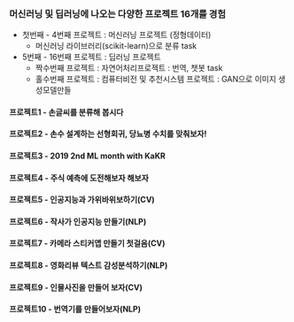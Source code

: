 ### 머신러닝 및 딥러닝에 나오는 다양한 프로젝트 16개를 경험
- 첫번째 - 4번째 프로젝트 : 머신러닝 프로젝트 (정형데이터)
  - 머신러닝 라이브러리(scikit-learn)으로 분류 task
- 5번째 - 16번째 프로젝트 : 딥러닝 프로젝트
  - 짝수번째 프로젝트 : 자연어처리프로젝트 : 번역, 챗봇 task
  - 홀수번째 프로젝트 : 컴퓨터비전 및 추천시스템 프로젝트 : GAN으로 이미지 생성모델만들
         
#### 프로젝트1 - 손글씨를 분류해 봅시다

#### 프로젝트2 - 손수 설계하는 선형회귀, 당뇨병 수치를 맞춰보자!

#### 프로젝트3 - 2019 2nd ML month with KaKR

#### 프로젝트4 - 주식 예측에 도전해보자 해보자

#### 프로젝트5 - 인공지능과 가위바위보하기(CV)

#### 프로젝트6 - 작사가 인공지능 만들기(NLP)

#### 프로젝트7 - 카메라 스티커앱 만들기 첫걸음(CV)

#### 프로젝트8 - 영화리뷰 텍스트 감성분석하기(NLP)

#### 프로젝트9 - 인물사진을 만들어 보자(CV)

#### 프로젝트10 - 번역기를 만들어보자(NLP)
